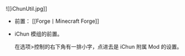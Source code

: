 ![[iChunUtil.jpg]]
- 前置：
 [[Forge丨Minecraft Forge]]

- iChun 模组的前置。  
    
    在选项>控制的右下角有一排小字，点进去是 iChun 附属 Mod 的设置。